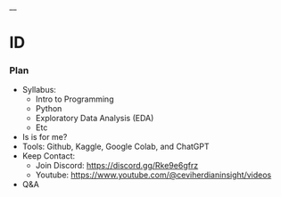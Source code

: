__

# ID

### Plan

* Syllabus:
   * Intro to Programming
   * Python
   * Exploratory Data Analysis (EDA)
   * Etc
* Is is for me?
* Tools: Github, Kaggle, Google Colab, and ChatGPT
* Keep Contact:
    * Join Discord: https://discord.gg/Rke9e6gfrz
    * Youtube: https://www.youtube.com/@ceviherdianinsight/videos
* Q&A

